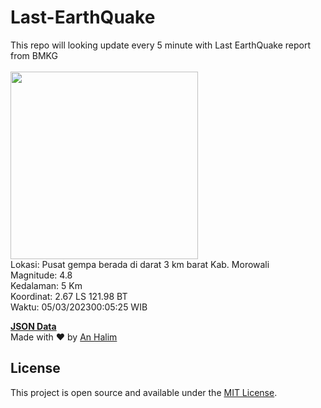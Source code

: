 # Last-EarthQuake
This repo will looking update every 5 minute with Last EarthQuake report from BMKG
<br>
<br>
<img src="https://ews.bmkg.go.id/TEWS/data/20230305000525.mmi.jpg?18915460bvo7quekaisk5nl" width="300"/>
<br>
Lokasi: Pusat gempa berada di darat 3 km barat Kab. Morowali <br>
Magnitude: 4.8 <br>
Kedalaman: 5 Km <br>
Koordinat: 2.67 LS 121.98 BT <br>
Waktu: 05/03/202300:05:25 WIB <br>

<a href="./data/data.json">**JSON Data**</a>
<br>
Made with ❤️ by <a href="https://github.com/an-halim">An Halim</a>
## License

This project is open source and available under the [MIT License](LICENSE).
